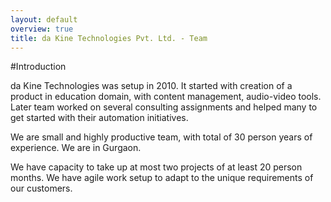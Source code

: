 ```yaml
---
layout: default
overview: true
title: da Kine Technologies Pvt. Ltd. - Team
---
```

#Introduction

da Kine Technologies was setup in 2010. It started with creation of a product in education domain, with content management, audio-video tools. Later team worked on several consulting assignments and helped many to get started with their automation initiatives.

We are small and highly productive team, with total of 30 person years of experience. We are in Gurgaon.

We have capacity to take up at most two projects of at least 20 person months. We have agile work setup to adapt to the unique requirements of our customers.